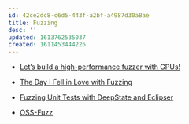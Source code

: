 ```yaml
---
id: 42ce2dc8-c6d5-443f-a2bf-a4987d30a8ae
title: Fuzzing
desc: ''
updated: 1613762535037
created: 1611453444226
---
```


- [Let’s build a high-performance fuzzer with GPUs!](https://blog.trailofbits.com/2020/10/22/lets-build-a-high-performance-fuzzer-with-gpus/)

- [The Day I Fell in Love with Fuzzing](https://nullprogram.com/blog/2019/01/25/)

- [Fuzzing Unit Tests with DeepState and Eclipser](https://blog.trailofbits.com/2019/05/31/fuzzing-unit-tests-with-deepstate-and-eclipser/)

- [OSS-Fuzz](https://google.github.io/oss-fuzz/)

